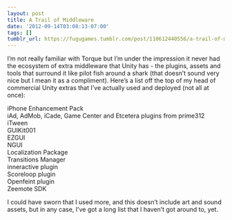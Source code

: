 ```yaml
---
layout: post
title: A Trail of Middleware
date: '2012-09-14T03:08:13-07:00'
tags: []
tumblr_url: https://fugugames.tumblr.com/post/110612440556/a-trail-of-middleware
---
```

I’m not really familiar with Torque but I’m under the impression it never had the ecosystem of extra middleware that Unity has - the plugins, assets and tools that surround it like pilot fish around a shark (that doesn’t sound very nice but I mean it as a compliment). Here’s a list off the top of my head of commercial Unity extras that I’ve actually used and deployed (not all at once):

iPhone Enhancement Pack  
iAd, AdMob, iCade, Game Center and Etcetera plugins from prime312  
iTween  
GUIKit001  
EZGUI  
NGUI  
Localization Package  
Transitions Manager  
inneractive plugin  
Scoreloop plugin  
Openfeint plugin  
Zeemote SDK

I could have sworn that I used more, and this doesn’t include art and sound assets, but in any case, I’ve got a long list that I haven’t got around to, yet.

